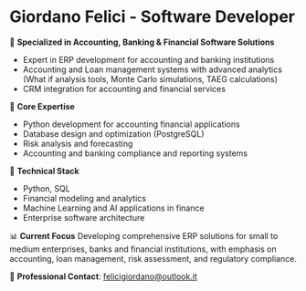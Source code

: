 # Giordano Felici - Software Developer

🏦 **Specialized in Accounting, Banking & Financial Software Solutions**
- Expert in ERP development for accounting and banking institutions
- Accounting and Loan management systems with advanced analytics (What if analysis tools, Monte Carlo simulations, TAEG calculations)
- CRM integration for accounting and financial services

💼 **Core Expertise**
- Python development for accounting financial applications
- Database design and optimization (PostgreSQL)
- Risk analysis and forecasting
- Accounting and banking compliance and reporting systems

🔧 **Technical Stack**
- Python, SQL
- Financial modeling and analytics
- Machine Learning and AI applications in finance
- Enterprise software architecture

📊 **Current Focus**
Developing comprehensive ERP solutions for small to medium enterprises, banks and financial institutions, with emphasis on accounting, loan management, risk assessment, and regulatory compliance.

📧 **Professional Contact**: felicigiordano@outlook.it

<!---
Giord1999/Giord1999 is a ✨ special ✨ repository because its `README.md` (this file) appears on your GitHub profile.
You can click the Preview link to take a look at your changes.
--->
